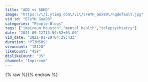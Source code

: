 ```yaml
---
title: "ADD vs ADHD"
image: "https:\/\/i.ytimg.com\/vi\/EFeYH_Goa90\/hqdefault.jpg"
vid_id: "EFeYH_Goa90"
categories: "People-Blogs"
tags: ["impireum houston","mental health","telepsychiatry"]
date: "2021-09-12T15:59:52+03:00"
vid_date: "2021-01-29T04:29:43Z"
duration: "PT3M50S"
viewcount: "18120"
likeCount: "458"
dislikeCount: "35"
channel: "Impireum"
---
```

{% raw %}{% endraw %}

